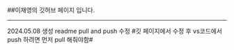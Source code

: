 ##이재영의 깃허브 페이지 입니다.
***
2024.05.08 생성
readme pull and push 수정
#깃 페이지에서 수정 후 vs코드에서 push 하려면 먼저 pull 해줘야함#